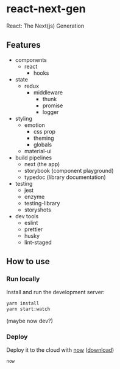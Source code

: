 # react-next-gen

React: The Next(js) Generation

## Features

- components
  - react
    - hooks
- state
  - redux
    - middleware
      - thunk
      - promise
      - logger
- styling
  - emotion
    - css prop
    - theming
    - globals
  - material-ui
- build pipelines
  - next (the app)
  - storybook (component playground)
  - typedoc (library documentation)
- testing
  - jest
  - enzyme
  - testing-library
  - storyshots
- dev tools
  - eslint
  - prettier
  - husky
  - lint-staged

## How to use

### Run locally

Install and run the development server:

```bash
yarn install
yarn start:watch
```

(maybe now dev?)

### Deploy

Deploy it to the cloud with [now](https://zeit.co/now) ([download](https://zeit.co/download))

```bash
now
```
